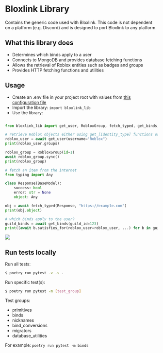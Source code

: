 # Bloxlink Library
Contains the generic code used with Bloxlink. This code is not dependent on a platform (e.g. Discord) and is designed to port Bloxlink to any platform.

## What this library does
* Determines which binds apply to a user
* Connects to MongoDB and provides database fetching functions
* Allows the retrieval of Roblox entities such as badges and groups
* Provides HTTP fetching functions and utilities

## Usage
* Create an .env file in your project root with values from [this configuration file](https://github.com/bloxlink/bloxlink-lib/blob/master/bloxlink_lib/config.py)
* Import the library: `import bloxlink_lib`
* Use the library:
```py

from bloxlink_lib import get_user, RobloxGroup, fetch_typed, get_binds, BaseModel

# retrieve Roblox objects either using get_[identity_type] functions or using the classes:
roblox_user = await get_user(username="Roblox")
print(roblox_user.groups)

roblox_group = RobloxGroup(id=1)
await roblox_group.sync()
print(roblox_group)

# fetch an item from the internet
from typing import Any

class Response(BaseModel):
    success: bool
    error: str = None
    object: Any

obj = await fetch_typed(Response, "https://example.com")
print(obj.object)

# which binds apply to the user?
guild_binds = await get_binds(guild_id=123)
print([await b.satisfies_for(roblox_user=roblox_user, ...) for b in guild_binds])

```

<p align="left">
   <a href="https://blox.link" target="_blank">
      <img src="https://www.blox.link/bloxlink/bloxlink-2024.png" />
   </a>
</p>

## Run tests locally

Run all tests:

```bash
$ poetry run pytest -v -s .
```

Run specific test(s):

```bash
$ poetry run pytest -m [test_group]
```

Test groups:

* primitives
* binds
* nicknames
* bind_conversions
* migrators
* database_utilities

For example: `poetry run pytest -m binds`